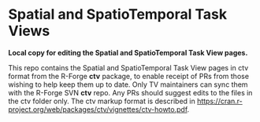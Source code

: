 # Spatial and SpatioTemporal Task Views

**Local copy for editing the Spatial and SpatioTemporal Task View pages.**

This repo contains the Spatial and SpatioTemporal Task View pages in ctv format from the R-Forge **ctv** package, to enable receipt of PRs from those wishing to help keep them up to date.
Only TV maintainers can sync them with the R-Forge SVN **ctv** repo. 
Any PRs should suggest edits to the files in the ctv folder only.
The ctv markup format is described in <https://cran.r-project.org/web/packages/ctv/vignettes/ctv-howto.pdf>.
